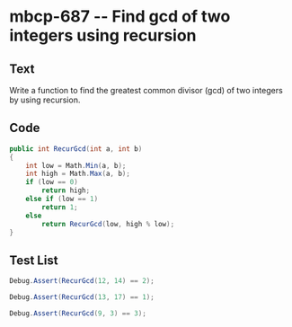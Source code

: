 # mbcp-687 -- Find gcd of two integers using recursion

## Text

Write a function to find the greatest common divisor (gcd) of two integers by using recursion.

## Code

```csharp
public int RecurGcd(int a, int b)
{
    int low = Math.Min(a, b);
    int high = Math.Max(a, b);
    if (low == 0)
        return high;
    else if (low == 1)
        return 1;
    else
        return RecurGcd(low, high % low);
}
```

## Test List

```csharp
Debug.Assert(RecurGcd(12, 14) == 2);
```

```csharp
Debug.Assert(RecurGcd(13, 17) == 1);
```

```csharp
Debug.Assert(RecurGcd(9, 3) == 3);
```

